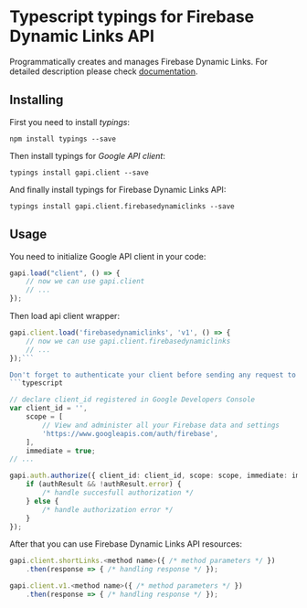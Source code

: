 # Typescript typings for Firebase Dynamic Links API
Programmatically creates and manages Firebase Dynamic Links.
For detailed description please check [documentation](https://firebase.google.com/docs/dynamic-links/).

## Installing

First you need to install *typings*:
```
npm install typings --save 
```

Then install typings for *Google API client*:
```
typings install gapi.client --save 
```

And finally install typings for Firebase Dynamic Links API:
```
typings install gapi.client.firebasedynamiclinks --save 
```

## Usage

You need to initialize Google API client in your code:
```typescript
gapi.load("client", () => { 
    // now we can use gapi.client
    // ... 
});
```

Then load api client wrapper:
```typescript
gapi.client.load('firebasedynamiclinks', 'v1', () => {
    // now we can use gapi.client.firebasedynamiclinks
    // ... 
});```

Don't forget to authenticate your client before sending any request to resources:
```typescript

// declare client_id registered in Google Developers Console
var client_id = '',
    scope = [     
        // View and administer all your Firebase data and settings
        'https://www.googleapis.com/auth/firebase',
    ],
    immediate = true;
// ...

gapi.auth.authorize({ client_id: client_id, scope: scope, immediate: immediate }, authResult => {
    if (authResult && !authResult.error) {
        /* handle succesfull authorization */
    } else {
        /* handle authorization error */
    }
});            
```

After that you can use Firebase Dynamic Links API resources:

```typescript
gapi.client.shortLinks.<method name>({ /* method parameters */ })
    .then(response => { /* handling response */ });

gapi.client.v1.<method name>({ /* method parameters */ })
    .then(response => { /* handling response */ });
```